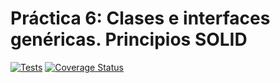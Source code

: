 # Práctica 6: Clases e interfaces genéricas. Principios SOLID

[![Tests](https://github.com/ULL-ESIT-INF-DSI-2425/prct06-generics-solid-JonathanMartinezPerez/actions/workflows/ci.yml/badge.svg)](https://github.com/ULL-ESIT-INF-DSI-2425/prct06-generics-solid-JonathanMartinezPerez/actions/workflows/ci.yml)
[![Coverage Status](https://coveralls.io/repos/github/ULL-ESIT-INF-DSI-2425/coverage-coveralls-github-actions/badge.svg?branch=main)](https://coveralls.io/github/ULL-ESIT-INF-DSI-2425/coverage-coveralls-github-actions?branch=main)
